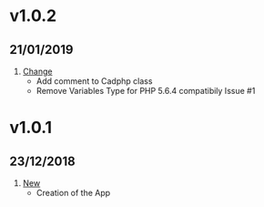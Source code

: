 # v1.0.2
## 21/01/2019

1. [Change](#Change)
    * Add comment to Cadphp class
	* Remove Variables Type for PHP 5.6.4 compatibily Issue #1
	

# v1.0.1
## 23/12/2018

1. [New](#new)
    * Creation of the App
	 